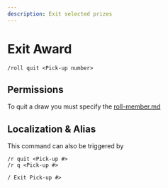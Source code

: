 ```yaml
---
description: Exit selected prizes
---
```


# Exit Award

```
/roll quit <Pick-up number>
```

## Permissions

To quit a draw you must specify the [roll-member.md](../permission/roll-member.md "mention")

## Localization & Alias

This command can also be triggered by

```
/r quit <Pick-up #>
/r q <Pick-up #>

/ Exit Pick-up #>
```
